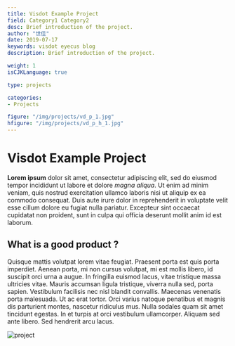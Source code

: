 ```yaml
---
title: Visdot Example Project
field: Category1 Category2
desc: Brief introduction of the project.
author: "世佳"
date: 2019-07-17
keywords: visdot eyecus blog
description: Brief introduction of the project.

weight: 1
isCJKLanguage: true

type: projects

categories:
- Projects

figure: "/img/projects/vd_p_1.jpg"
hfigure: "/img/projects/vd_p_h_1.jpg"
---
```


# Visdot Example Project

**Lorem ipsum** dolor sit amet, consectetur adipiscing elit, sed do eiusmod tempor incididunt ut labore et dolore _magna aliqua_. Ut enim ad minim veniam, quis nostrud exercitation ullamco laboris nisi ut aliquip ex ea commodo consequat. Duis aute irure dolor in reprehenderit in voluptate velit esse cillum dolore eu fugiat nulla pariatur. Excepteur sint occaecat cupidatat non proident, sunt in culpa qui officia deserunt mollit anim id est laborum.


## What is a good product ?

Quisque mattis volutpat lorem vitae feugiat. Praesent porta est quis porta imperdiet. Aenean porta, mi non cursus volutpat, mi est mollis libero, id suscipit orci urna a augue. In fringilla euismod lacus, vitae tristique massa ultricies vitae. Mauris accumsan ligula tristique, viverra nulla sed, porta sapien. Vestibulum facilisis nec nisl blandit convallis. Maecenas venenatis porta malesuada. Ut ac erat tortor. Orci varius natoque penatibus et magnis dis parturient montes, nascetur ridiculus mus. Nulla sodales quam sit amet tincidunt egestas. In et turpis at orci vestibulum ullamcorper. Aliquam sed ante libero. Sed hendrerit arcu lacus.

![project](/img/projects/vd_p_1.jpg)